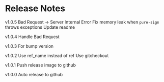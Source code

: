 Release Notes
====
v1.0.5
Bad Request -> Server Internal Error
Fix memory leak when `pure-sign` throws exceptions
Update readme

v1.0.4
Handle Bad Request

v1.0.3
For bump version

v1.0.2
Use ref_name instead of ref
Use gitcheckout

v1.0.1
Push release image to github

v1.0.0
Auto release to github